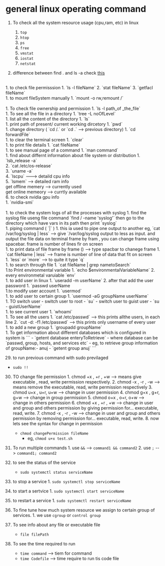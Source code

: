 # general linux operating command


1. To check all the system resource usage (cpu,ram, etc) in linux
   1. `top`
   2. `htop`
   3. `ps`
   4. `free`
   5. `vmstat`
   6. `iostat`
   7. `netstat`


2. difference between find . and ls -a check [this](../refPages/find-vs-ls.md)
<br>
1. to check file permisssion 
   1. `ls -l fileName`
   2. `stat fileName`
   3. `getfacl fileName`
<br>   
1. to mount fileSystem manually
   1. `mount -o rw,remount /`<br>
<br>
1. To check file ownership and permission
   1. `ls -l path_of _the_file`
<br>
1. To see all the file in a directory 
   1. `tree -L noOfLevel` 
<br>
1. list all the content of the directory
   1. `ls`
<br>
1. print path of present/ current working dircetory
   1. `pwd`
<br>
1. change directory ( `cd /.` or `cd .` --> previous directory)
   1. `cd forwardFile`
<br>
1.  to clear the terminal screen
    1.  `clear`
<br>
1.  to print file details
    1.  `cat fileName`
<br>
1.  to see manual page of a command
    1.  `man command`
<br>
1.  find about differnt information about file system or distribution
        1. `lsb_release -a`<br>
        2. `cat /etc/os-release`<br>
        3. `uname -a`<br>
        4. `lscpu`  ---> detaild cpu info<br>
        5. `lsmem` --> detailed ram info<br>
            get offline memery  --> currently used<br>
            get online memeory  --> currtly available<br>
        6. to check nvidia gpu info<br>
           1. `nvidia-smi`<br>
<br>
1.  to check the system logs of all the processes with syslog
     1.  find the syslog file useng file command `find / -name 'syslog'` 
         then go to the directory which have vars in its path then print `syslog`
<br>
1.  piping command ( `|` )
    1.  this ia used to pipe one output to another eg, `cat /var/log/syslog | less` --> give `/var/log/syslog output to less as input. and output the file data on terminal frame by fram , you can change frame using spacebar. frame is number of lines fir on screen
<br>
1.  to print data of file frame by frame () --> type spacbar to chanege frame 
    1.  `cat fileName | less`  --> frame is number of line of data that fit on screen
<br>
1.  `less` or `more` --> to quite it type `q`
<br>
1.  to search through file 
    1.  `cat fileName | grep nametoSearch`
<br>
1.to Print environmental variable
   1. `echo $environmentalVariableName`
   2. every environmetal varuiable `env`
<br>
1.   to add user in linux
    1.  `useradd -m userName`
    2.  after that add the user password
        1.  `passwd userName
<br>
1.to modify user account
   1. `usermod`
<br>  
1.   to add user to certain group
    1.  `usermod -aG groupName userName`
<br>
1. TO switch user
   - switch user to root
     - `su`
   - switch user to guist user
     - `su - guistUserName`
<br>
1.   to see current user
    1.  `whoami`
<br>
1. To see all the users
   1. `cat /etc/passwd` --> this prints allthe users, in each line
   2. `cut -d: -f1 /etc/passwd`  --> this prints only username of every user
<br>
1.   to add a new group
    1.  `groupadd groupName`
<br>
1.   To get information about different databases which is configured in system is
```   - `getent database enteryToRetrieve`
   - where database can be `passwd, group, hosts, and services etc`
   - eg, to retrieve group information of groupName:- anuj
     - `getent group anuj`
```

29. to run previous command with sudo previlaged                                 
   - `sudo !!`

30.  TO change file permission
    1.  chmod +x , +r , +w   --> means give executable , read, write permission respectively.
    2. chmod -x , -r , -w   -->  means remove the executable, read, write permission respectively 
    3. chmod u+x , u+r, u+w  --> change in user permission
    4. chmod g+x , g+r, g+w  --> change in group permission
    5. chmod o+x , o+r, o+w  --> change in others permission
    6. chmod +x , +r , +w    --> change in user and group and others permission by giving permission for... executable, read, write.
    7. chmod -x , -r , -w    --> change in user and group and others permission by removing permission for... executable, read, write.
    8. now lets see the syntax for change in permission
      - `chmod changePermission fileName`
        - eg, `chmod u+x test.sh`
 
31.  To run multiple commands
    1. use `&&` --> `command1 && command2`
    2. use `;` --> `command1; command2`

32.  to see the status of the service                                              
     - `sudo systemctl status serviceName`                                       

33.  to stop a service
    1.  `sudo systemctl stop serviceName`

34.  to start a sertvice
    1.  `sudo systemctl start serviceName`
35.  to restart a service
    1.  `sudo systemctl restart serviceName`

36.  To fine tune how much system resource we assign to certain group of services.
    1.  we use `cgroup` or `control group`

37. To see info about any file or executable file
    - `file filePath`

38. To see the time required to run 
    - `time command` --> tiem for command
    - `time Codefile` --> time require to run tis code file
    





